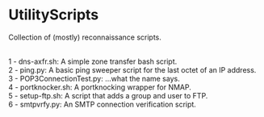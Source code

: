 # UtilityScripts
Collection of (mostly) reconnaissance scripts.<br><br>  

1 - dns-axfr.sh:  A simple zone transfer bash script.<br>
2 - ping.py: A basic ping sweeper script for the last octet of an IP address.<br>
3 - POP3ConnectionTest.py: ...what the name says.<br>
4 - portknocker.sh: A portknocking wrapper for NMAP.<br>
5 - setup-ftp.sh: A script that adds a group and user to FTP.<br>
6 - smtpvrfy.py: An SMTP connection verification script.<br>
